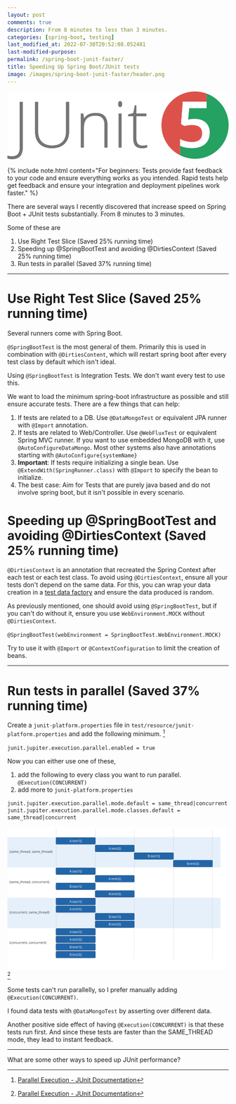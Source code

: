 ```yaml
---
layout: post
comments: true
description: From 8 minutes to less than 3 minutes.
categories: [spring-boot, testing]
last_modified_at: 2022-07-30T20:52:08.052481
last-modified-purpose:
permalink: /spring-boot-junit-faster/
title: Speeding Up Spring Boot/JUnit tests
image: /images/spring-boot-junit-faster/header.png
---
```

![JUnit Logo](/images/spring-boot-junit-faster/header.png)

{% include note.html content="For beginners: Tests provide fast feedback to your code and ensure everything works as you intended. Rapid tests help get feedback and ensure your integration and deployment pipelines work faster." %}

There are several ways I recently discovered that increase speed on Spring Boot + JUnit tests substantially. From 8 minutes to 3 minutes.

Some of these are

1. Use Right Test Slice (Saved 25% running time)
2. Speeding up @SpringBootTest and avoiding @DirtiesContext (Saved 25% running time)
2. Run tests in parallel (Saved 37% running time)

***

# **Use Right Test Slice** (Saved 25% running time)

Several runners come with Spring Boot. 

`@SpringBootTest` is the most general of them. Primarily this is used in combination with `@DirtiesContent`, which will restart spring boot after every test class by default which isn't ideal.

Using `@SpringBootTest` is Integration Tests. We don't want every test to use this.

We want to load the minimum spring-boot infrastructure as possible and still ensure accurate tests. There are a few things that can help:

1. If tests are related to a DB. Use `@DataMongoTest` or equivalent JPA runner with `@Import` annotation.
2. If tests are related to Web/Controller. Use `@WebFluxTest` or equivalent Spring MVC runner. If you want to use embedded MongoDB with it, use `@AutoConfigureDataMongo`. Most other systems also have annotations starting with `@AutoConfigure{systemName}`
3. **Important**: If tests require initializing a single bean. Use `@ExtendWith(SpringRunner.class)` with `@Import` to specify the bean to initialize.
4. The best case: Aim for Tests that are purely java based and do not involve spring boot, but it isn't possible in every scenario.

# **Speeding up @SpringBootTest and avoiding @DirtiesContext** (Saved 25% running time)

`@DirtiesContext` is an annotation that recreated the Spring Context after each test or each test class. To avoid using `@DirtiesContext`, ensure all your tests don't depend on the same data. For this, you can wrap your data creation in a [test data factory](/test-data-factories) and ensure the data produced is random.

As previously mentioned, one should avoid using `@SpringBootTest`, but if you can't do without it, ensure you use `WebEnvironment.MOCK`  without `@DirtiesContext`.

`@SpringBootTest(webEnvironment = SpringBootTest.WebEnvironment.MOCK)`

Try to use it with `@Import` or `@ContextConfiguration` to limit the creation of beans.

***

# **Run tests in parallel** (Saved 37% running time)

Create a `junit-platform.properties` file in `test/resource/junit-platform.properties` and add the following minimum. [^1]

`junit.jupiter.execution.parallel.enabled = true`

Now you can either use one of these,

1. add the following to every class you want to run parallel. `@Execution(CONCURRENT)`
2. add more to `junit-platform.properties`

```
junit.jupiter.execution.parallel.mode.default = same_thread|concurrent
junit.jupiter.execution.parallel.mode.classes.default =  same_thread|concurrent
```

![](/images/junit-execution-mode.svg)
[^1]

Some tests can't run parallelly, so I prefer manually adding  `@Execution(CONCURRENT)`.

I found data tests with `@DataMongoTest` by asserting over different data.

Another positive side effect of having `@Execution(CONCURRENT)` is that these tests run first. And since these tests are faster than the SAME_THREAD mode, they lead to instant feedback.

***

What are some other ways to speed up JUnit performance?

[^1]: [Parallel Execution - JUnit Documentation](https://junit.org/junit5/docs/current/user-guide/#writing-tests-parallel-execution)